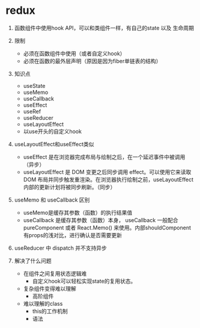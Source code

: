 # redux

1. 函数组件中使用hook API，可以和类组件一样，有自己的state 以及 生命周期
2. 限制
    - 必须在函数组件中使用（或者自定义hook）
    - 必须在函数的最外层声明（原因是因为fiber单链表的结构）
3. 知识点
    - useState
    - useMemo
    - useCallback
    - useEffect
    - useRef
    - useReducer
    - useLayoutEffect
    - 以use开头的自定义hook
4. useLayoutEffect和useEffect类似
    - useEffect 是在浏览器完成布局与绘制之后，在一个延迟事件中被调用（异步）
    - useLayoutEffect  是 DOM 变更之后同步调用 effect。可以使用它来读取 DOM 布局并同步触发重渲染。在浏览器执行绘制之前，useLayoutEffect 内部的更新计划将被同步刷新。（同步）
5. useMemo 和 useCallback 区别
    - useMemo是缓存其参数（函数）的执行结果值
    - useCallback 是缓存其参数（函数）本身， useCallback 一般配合 pureComponent 或者 React.Memo() 来使用。内部shouldComponent有props的浅对比，进行确认是否需要更新


5. useReducer 中 dispatch 并不支持异步

6. 解决了什么问题
    - 在组件之间复用状态逻辑难
        - 自定义hook可以轻松实现state的复用状态。
    - 复杂组件变得难以理解
        - 高阶组件
    - 难以理解的class
        - this的工作机制
        - 语法

        
